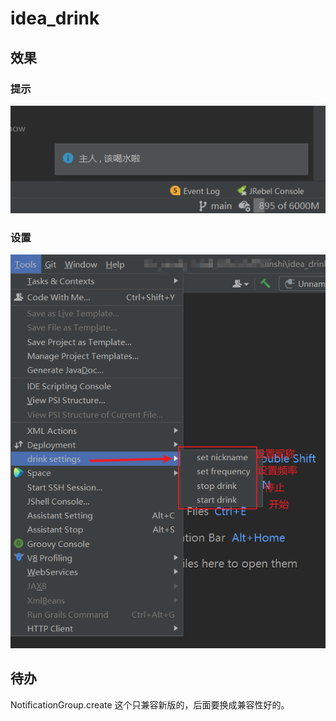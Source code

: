 # idea_drink
## 效果

 ### 提示

 ![image-20210617180954367](README.assets/image-20210617180954367.png)

### 设置

 ![image-20210617181227711](README.assets/image-20210617181227711.png)

## 待办
NotificationGroup.create 这个只兼容新版的，后面要换成兼容性好的。